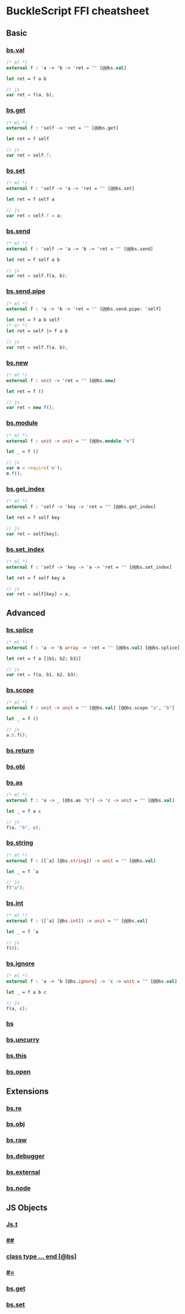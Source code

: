 # BuckleScript FFI cheatsheet

## Basic

### [bs.val](https://bucklescript.github.io/bucklescript/Manual.html#_binding_to_global_value_bs_val)
```ml
(* ml *)
external f : 'a -> 'b -> 'ret = "" [@@bs.val]

let ret = f a b
```
```js
// js
var ret = f(a, b);
```

### [bs.get](https://bucklescript.github.io/bucklescript/Manual.html#_binding_to_getter_setter_bs_get_bs_set)
```ml
(* ml *)
external f : 'self -> 'ret = "" [@@bs.get]

let ret = f self
```
```js
// js
var ret = self.f;
```

### [bs.set](https://bucklescript.github.io/bucklescript/Manual.html#_binding_to_getter_setter_bs_get_bs_set)
```ml
(* ml *)
external f : 'self -> 'a -> 'ret = "" [@@bs.set]

let ret = f self a
```
```js
// js
var ret = self.f = a;
```

### [bs.send](https://bucklescript.github.io/bucklescript/Manual.html#_binding_to_method_bs_send_bs_send_pipe)
```ml
(* ml *)
external f : 'self -> 'a -> 'b -> 'ret = "" [@@bs.send]

let ret = f self a b
```
```js
// js
var ret = self.f(a, b);
```

### [bs.send.pipe](https://bucklescript.github.io/bucklescript/Manual.html#_binding_to_method_bs_send_bs_send_pipe)
```ml
(* ml *)
external f : 'a -> 'b -> 'ret = "" [@@bs.send.pipe: 'self]

let ret = f a b self
(* or *)
let ret = self |> f a b
```
```js
// js
var ret = self.f(a, b);
```

### [bs.new](https://bucklescript.github.io/bucklescript/Manual.html#_binding_to_javascript_constructor_bs_new)
```ml
(* ml *)
external f : unit -> 'ret = "" [@@bs.new]

let ret = f ()
```
```js
// js
var ret = new f();
```

### [bs.module](https://bucklescript.github.io/bucklescript/Manual.html#_binding_to_a_value_from_a_module_bs_module)
```ml
(* ml *)
external f : unit -> unit = "" [@@bs.module "m"]

let _ = f ()
```
```js
// js
var m = require('m');
m.f();
```

### [bs.get_index](https://bucklescript.github.io/bucklescript/Manual.html#_binding_to_dynamic_key_access_set_bs_set_index_bs_get_index)
```ml
(* ml *)
external f : 'self -> 'key -> 'ret = "" [@@bs.get_index]

let ret = f self key
```
```js
// js
var ret = self[key];
```

### [bs.set_index](https://bucklescript.github.io/bucklescript/Manual.html#_binding_to_dynamic_key_access_set_bs_set_index_bs_get_index)
```ml
(* ml *)
external f : 'self -> 'key -> 'a -> 'ret = "" [@@bs.set_index]

let ret = f self key a
```
```js
// js
var ret = self[key] = a;
```


## Advanced

### [bs.splice](https://bucklescript.github.io/bucklescript/Manual.html#_splice_calling_convention_bs_splice)
```ml
(* ml *)
external f : 'a -> 'b array -> 'ret = "" [@@bs.val] [@@bs.splice]

let ret = f a [|b1; b2; b3|]
```
```js
// js
var ret = f(a, b1, b2, b3);
```

### [bs.scope](https://bucklescript.github.io/bucklescript/Manual.html#_scoped_values_bs_scope_since_1_7_2)
```ml
(* ml *)
external f : unit -> unit = "" [@@bs.val] [@@bs.scope "a", "b"]

let _ = f ()
```
```js
// js
a.b.f();
```

### [bs.return](https://bucklescript.github.io/bucklescript/Manual.html#_return_value_checking_since_1_5_1)

### [bs.obj](https://bucklescript.github.io/bucklescript/Manual.html#_create_js_objects_using_external)

### [bs.as](https://bucklescript.github.io/bucklescript/Manual.html#_fixed_arguments)
```ml
(* ml *)
external f : 'a -> _ [@bs.as "b"] -> 'c -> unit = "" [@@bs.val]

let _ = f a c
```
```js
// js
f(a, "b", c);
```

### [bs.string](https://bucklescript.github.io/bucklescript/Manual.html#_using_polymorphic_variant_to_model_enums_and_string_types)
```ml
(* ml *)
external f : ([`a] [@bs.string]) -> unit = "" [@@bs.val]

let _ = f `a
```
```js
// js
f("a");
```

### [bs.int](https://bucklescript.github.io/bucklescript/Manual.html#_using_polymorphic_variant_to_model_enums_and_string_types)
```ml
(* ml *)
external f : ([`a] [@bs.int]) -> unit = "" [@@bs.val]

let _ = f `a
```
```js
// js
f(0);
```

### [bs.ignore](https://bucklescript.github.io/bucklescript/Manual.html#_phantom_arguments_and_ad_hoc_polymorphism)
```ml
(* ml *)
external f : 'a -> 'b [@bs.ignore] -> 'c -> unit = "" [@@bs.val]

let _ = f a b c
```
```js
// js
f(a, c);
```

### [bs](https://bucklescript.github.io/bucklescript/Manual.html#__bs_for_explicit_uncurried_callback)
### [bs.uncurry](https://bucklescript.github.io/bucklescript/Manual.html#__bs_uncurry_for_implicit_uncurried_callback_since_1_5_0)
### [bs.this](https://bucklescript.github.io/bucklescript/Manual.html#_bindings_to_code_this_code_based_callbacks_bs_this)
### [bs.open](https://bucklescript.github.io/bucklescript/Manual.html#__code_bs_open_code_type_safe_external_data_source_handling_since_1_7_0)

## Extensions

### [bs.re](https://bucklescript.github.io/bucklescript/Manual.html#_regex_support)
### [bs.obj](https://bucklescript.github.io/bucklescript/Manual.html#_create_js_objects_using_bs_obj)
### [bs.raw](https://bucklescript.github.io/bucklescript/Manual.html#_embedding_raw_js_code_as_statements)
### [bs.debugger](https://bucklescript.github.io/bucklescript/Manual.html#_debugger_support)
### [bs.external](https://bucklescript.github.io/bucklescript/Manual.html#_detect_global_variable_existence_code_bs_external_code_since_1_5_1)
### [bs.node](https://bucklescript.github.io/bucklescript/Manual.html#_binding_to_nodejs_special_variables_bs_node)

## JS Objects

### [Js.t](https://bucklescript.github.io/bucklescript/Manual.html#_binding_to_js_objects)
### [##](https://bucklescript.github.io/bucklescript/Manual.html#_binding_to_js_objects)
### [class type ... end \[@bs\]](https://bucklescript.github.io/bucklescript/Manual.html#_complex_object_type)
### [#=](https://bucklescript.github.io/bucklescript/Manual.html#_how_to_consume_js_property_and_methods)
### [bs.get](https://bucklescript.github.io/bucklescript/Manual.html#_getter_setter_annotation_to_js_properties)
### [bs.set](https://bucklescript.github.io/bucklescript/Manual.html#_getter_setter_annotation_to_js_properties)
